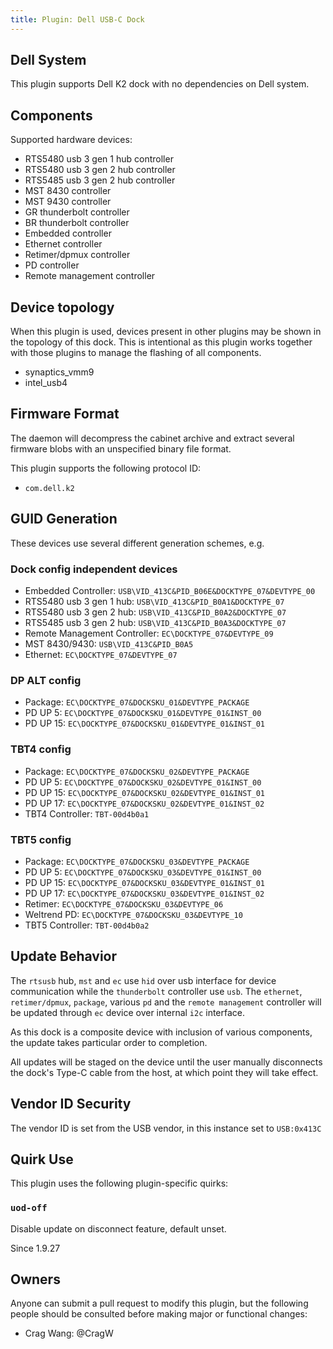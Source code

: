 ```yaml
---
title: Plugin: Dell USB-C Dock
---
```


## Dell System

This plugin supports Dell K2 dock with no dependencies on Dell system.

## Components

Supported hardware devices:

* RTS5480 usb 3 gen 1 hub controller
* RTS5480 usb 3 gen 2 hub controller
* RTS5485 usb 3 gen 2 hub controller
* MST 8430 controller
* MST 9430 controller
* GR thunderbolt controller
* BR thunderbolt controller
* Embedded controller
* Ethernet controller
* Retimer/dpmux controller
* PD controller
* Remote management controller

## Device topology

When this plugin is used, devices present in other plugins may be shown in
the topology of this dock.  This is intentional as this plugin works together
with those plugins to manage the flashing of all components.

* synaptics_vmm9
* intel_usb4

## Firmware Format

The daemon will decompress the cabinet archive and extract several firmware
blobs with an unspecified binary file format.

This plugin supports the following protocol ID:

* `com.dell.k2`

## GUID Generation

These devices use several different generation schemes, e.g.

### Dock config independent devices

* Embedded Controller: `USB\VID_413C&PID_B06E&DOCKTYPE_07&DEVTYPE_00`
* RTS5480 usb 3 gen 1 hub: `USB\VID_413C&PID_B0A1&DOCKTYPE_07`
* RTS5480 usb 3 gen 2 hub: `USB\VID_413C&PID_B0A2&DOCKTYPE_07`
* RTS5485 usb 3 gen 2 hub: `USB\VID_413C&PID_B0A3&DOCKTYPE_07`
* Remote Management Controller: `EC\DOCKTYPE_07&DEVTYPE_09`
* MST 8430/9430: `USB\VID_413C&PID_B0A5`
* Ethernet: `EC\DOCKTYPE_07&DEVTYPE_07`

### DP ALT config

* Package: `EC\DOCKTYPE_07&DOCKSKU_01&DEVTYPE_PACKAGE`
* PD UP 5: `EC\DOCKTYPE_07&DOCKSKU_01&DEVTYPE_01&INST_00`
* PD UP 15: `EC\DOCKTYPE_07&DOCKSKU_01&DEVTYPE_01&INST_01`

### TBT4 config

* Package: `EC\DOCKTYPE_07&DOCKSKU_02&DEVTYPE_PACKAGE`
* PD UP 5: `EC\DOCKTYPE_07&DOCKSKU_02&DEVTYPE_01&INST_00`
* PD UP 15: `EC\DOCKTYPE_07&DOCKSKU_02&DEVTYPE_01&INST_01`
* PD UP 17: `EC\DOCKTYPE_07&DOCKSKU_02&DEVTYPE_01&INST_02`
* TBT4 Controller: `TBT-00d4b0a1`

### TBT5 config

* Package: `EC\DOCKTYPE_07&DOCKSKU_03&DEVTYPE_PACKAGE`
* PD UP 5: `EC\DOCKTYPE_07&DOCKSKU_03&DEVTYPE_01&INST_00`
* PD UP 15: `EC\DOCKTYPE_07&DOCKSKU_03&DEVTYPE_01&INST_01`
* PD UP 17: `EC\DOCKTYPE_07&DOCKSKU_03&DEVTYPE_01&INST_02`
* Retimer: `EC\DOCKTYPE_07&DOCKSKU_03&DEVTYPE_06`
* Weltrend PD: `EC\DOCKTYPE_07&DOCKSKU_03&DEVTYPE_10`
* TBT5 Controller: `TBT-00d4b0a2`

## Update Behavior

The `rtsusb` hub, `mst` and `ec` use `hid` over usb interface for device
communication while the `thunderbolt` controller use `usb`.  The `ethernet`,
`retimer/dpmux`, `package`, various `pd` and the `remote management` controller
will be updated through `ec` device over internal `i2c` interface.

As this dock is a composite device with inclusion of various components, the
update takes particular order to completion.

All updates will be staged on the device until the user manually disconnects
the dock's Type-C cable from the host, at which point they will take effect.

## Vendor ID Security

The vendor ID is set from the USB vendor, in this instance set to `USB:0x413C`

## Quirk Use

This plugin uses the following plugin-specific quirks:

### `uod-off`

Disable update on disconnect feature, default unset.

Since 1.9.27

## Owners

Anyone can submit a pull request to modify this plugin, but the following people should be
consulted before making major or functional changes:

* Crag Wang: @CragW
